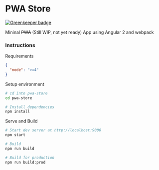 # PWA Store

[![Greenkeeper badge](https://badges.greenkeeper.io/shidhincr/pwa-store.svg)](https://greenkeeper.io/)

Mininal ~~PWA~~ (Still WIP, not yet ready) App using Angular 2 and webpack

### Instructions

Requirements

```json
{
  "node": ">=4"
}
```

Setup environment

```bash
# cd into pwa-store
cd pwa-store

# Install dependencies
npm install
```

Serve and Build
```bash
# Start dev server at http://localhost:9000
npm start

# Build
npm run build

# Build for production
npm run build:prod
```
